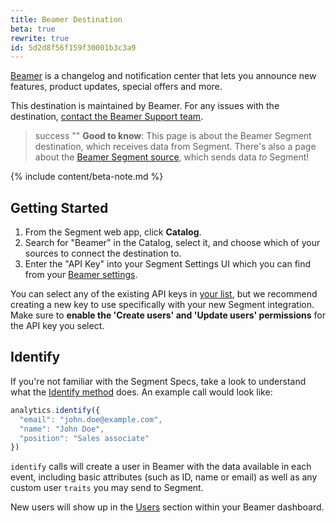 ```yaml
---
title: Beamer Destination
beta: true
rewrite: true
id: 5d2d8f56f159f30001b3c3a9
---
```

[Beamer](https://www.getbeamer.com/?utm_source=segmentio&utm_medium=docs&utm_campaign=partners) is a changelog and notification center that lets you announce new features, product updates, special offers and more.

This destination is maintained by Beamer. For any issues with the destination, [contact the Beamer Support team](mailto:info@getbeamer.com).

> success ""
> **Good to know**: This page is about the Beamer Segment destination, which receives data from Segment. There's also a page about the [Beamer Segment source](/docs/connections/sources/catalog/cloud-apps/beamer/), which sends data _to_ Segment!

{% include content/beta-note.md %}


## Getting Started



1. From the Segment web app, click **Catalog**.
2. Search for "Beamer" in the Catalog, select it, and choose which of your sources to connect the destination to.
3. Enter the "API Key" into your Segment Settings UI which you can find from your [Beamer settings](https://app.getbeamer.com/settings#api).

You can select any of the existing API keys in [your list](https://app.getbeamer.com/settings#api), but we recommend creating a new key to use specifically with your new Segment integration. Make sure to **enable the 'Create users' and 'Update users' permissions** for the API key you select.

## Identify

If you're not familiar with the Segment Specs, take a look to understand what the [Identify method](/docs/connections/spec/identify/) does. An example call would look like:

```js
analytics.identify({
  "email": "john.doe@example.com",
  "name": "John Doe",
  "position": "Sales associate"
})
```

`identify` calls will create a user in Beamer with the data available in each event, including basic attributes (such as ID, name or email) as well as any custom user `traits` you may send to Segment.

New users will show up in the [Users](https://app.getbeamer.com/users) section within your Beamer dashboard.
